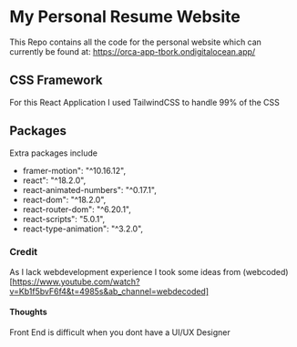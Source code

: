 # My Personal Resume Website
This Repo contains all the code for the personal website which can currently be found at: https://orca-app-tbork.ondigitalocean.app/

## CSS Framework
For this React Application I used TailwindCSS to handle 99% of the CSS
## Packages
Extra packages include
- framer-motion": "^10.16.12",
- react": "^18.2.0",
- react-animated-numbers": "^0.17.1",
- react-dom": "^18.2.0",
- react-router-dom": "^6.20.1",
- react-scripts": "5.0.1",
- react-type-animation": "^3.2.0",
### Credit
As I lack webdevelopment experience I took some ideas from (webcoded)[https://www.youtube.com/watch?v=Kb1f5bvF6f4&t=4985s&ab_channel=webdecoded]
#### Thoughts
Front End is difficult when you dont have a UI/UX Designer